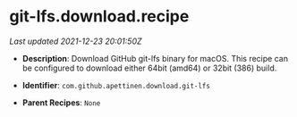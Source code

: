 # git-lfs.download.recipe

_Last updated 2021-12-23 20:01:50Z_

- **Description**: Download GitHub git-lfs binary for macOS. This recipe can be configured to download either 64bit (amd64) or 32bit (386) build.

- **Identifier**: `com.github.apettinen.download.git-lfs`

- **Parent Recipes**: `None`
